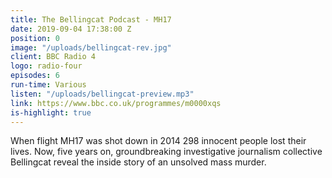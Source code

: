 ```yaml
---
title: The Bellingcat Podcast - MH17
date: 2019-09-04 17:38:00 Z
position: 0
image: "/uploads/bellingcat-rev.jpg"
client: BBC Radio 4
logo: radio-four
episodes: 6
run-time: Various
listen: "/uploads/bellingcat-preview.mp3"
link: https://www.bbc.co.uk/programmes/m0000xqs
is-highlight: true
---
```


When flight MH17 was shot down in 2014 298 innocent people lost their lives. Now, five years on, groundbreaking investigative journalism collective Bellingcat reveal the inside story of an unsolved mass murder. 